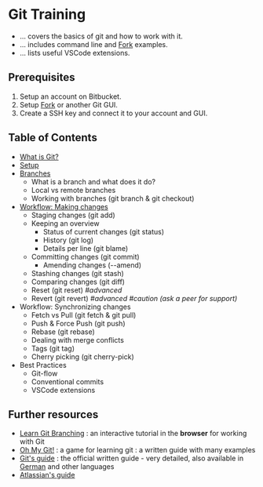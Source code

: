 # Git Training

- ... covers the basics of git and how to work with it.
- ... includes command line and [Fork](https://git-fork.com/) examples.
- ... lists useful VSCode extensions.

## Prerequisites

1. Setup an account on Bitbucket.
2. Setup [Fork](https://git-fork.com/) or another Git GUI.
3. Create a SSH key and connect it to your account and GUI.

## Table of Contents

- [What is Git?](docs/what-is-git.md)
- [Setup](docs/setup.md)
- [Branches](docs/branches.md)
  - What is a branch and what does it do?
  - Local vs remote branches
  - Working with branches (git branch & git checkout)
- [Workflow: Making changes](docs/workflow-making-changes.md)
  - Staging changes (git add)
  - Keeping an overview
    - Status of current changes (git status)
    - History (git log)
    - Details per line (git blame)
  - Committing changes (git commit)
    - Amending changes (--amend)
  - Stashing changes (git stash)
  - Comparing changes (git diff)
  - Reset (git reset) *#advanced*
  - Revert (git revert) *#advanced* *#caution (ask a peer for support)*
- Workflow: Synchronizing changes
  - Fetch vs Pull (git fetch & git pull)
  - Push & Force Push (git push)
  - Rebase (git rebase)
  - Dealing with merge conflicts
  - Tags (git tag)
  - Cherry picking (git cherry-pick)
- Best Practices
  - Git-flow
  - Conventional commits
  - VSCode extensions

## Further resources

- [Learn Git Branching](https://learngitbranching.js.org/)
: an interactive tutorial in the **browser** for working with Git
- [Oh My Git!](https://ohmygit.org/)
: a game for learning git
: a written guide with many examples
- [Git's guide](https://git-scm.com/book/en/v2)
: the official written guide - very detailed, also available in [German](https://git-scm.com/book/de/v2) and other languages
- [Atlassian's guide](https://www.atlassian.com/git/tutorials/setting-up-a-repository)
